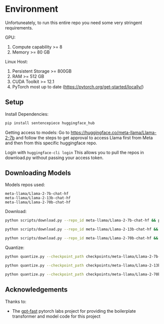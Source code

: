# Environment
Unfortuneately, to run this entire repo you need some very stringent requirements.

GPU:
1. Compute capability >= 8
2. Memory >= 80 GB

Linux Host:
1. Persistent Storage >= 800GB
2. RAM >= 512 GB
3. CUDA Toolkit >= 12.1
4. PyTorch most up to date (https://pytorch.org/get-started/locally/)


## Setup
Install Dependencies:
```bash
pip install sentencepiece huggingface_hub
```
Getting access to models:
Go to https://huggingface.co/meta-llama/Llama-2-7b and follow the steps to get approval to access Llama first from Meta and then from this specific huggingface repo.

Login with `huggingface-cli login` This allows you to pull the repos in download.py without passing your access token.

## Downloading Models
Models repos used:
```text
meta-llama/Llama-2-7b-chat-hf
meta-llama/Llama-2-13b-chat-hf
meta-llama/Llama-2-70b-chat-hf
```

Download:
```bash
python scripts/download.py --repo_id meta-llama/Llama-2-7b-chat-hf && python scripts/convert_hf_checkpoint.py --checkpoint_dir checkpoints/meta-llama/Llama-2-7b-chat-hf
```
```bash
python scripts/download.py --repo_id meta-llama/Llama-2-13b-chat-hf && python scripts/convert_hf_checkpoint.py --checkpoint_dir checkpoints/meta-llama/Llama-2-13b-chat-hf 
```
```bash
python scripts/download.py --repo_id meta-llama/Llama-2-70b-chat-hf && python scripts/convert_hf_checkpoint.py --checkpoint_dir checkpoints/meta-llama/Llama-2-70b-chat-hf 
```

Quantize:
```bash
python quantize.py --checkpoint_path checkpoints/meta-llama/Llama-2-7b-chat-hf/model.pth --mode int4 && python quantize.py --checkpoint_path checkpoints/meta-llama/Llama-2-7b-chat-hf/model.pth --mode int8
```
```bash
python quantize.py --checkpoint_path checkpoints/meta-llama/Llama-2-13b-chat-hf/model.pth --mode int4 && python quantize.py --checkpoint_path checkpoints/meta-llama/Llama-2-13b-chat-hf/model.pth --mode int8
```
```bash
python quantize.py --checkpoint_path checkpoints/meta-llama/Llama-2-70b-chat-hf/model.pth --mode int4 && python quantize.py --checkpoint_path checkpoints/meta-llama/Llama-2-70b-chat-hf/model.pth --mode int8
```


## Acknowledgements
Thanks to:
* The [gpt-fast](https://github.com/pytorch-labs/gpt-fast) pytorch labs project for providing the boilerplate transformer and model code for this project

